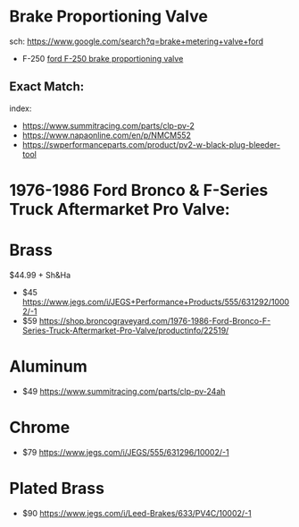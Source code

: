 # Brake Proportioning Valve
sch: https://www.google.com/search?q=brake+metering+valve+ford
- F-250 [ford F-250 brake proportioning valve](https://www.google.com/search?q=ford+F-250+brake+proportioning+valve)

## Exact Match:
index:
- https://www.summitracing.com/parts/clp-pv-2
- https://www.napaonline.com/en/p/NMCM552
- https://swperformanceparts.com/product/pv2-w-black-plug-bleeder-tool


# 1976-1986 Ford Bronco & F-Series Truck Aftermarket Pro Valve:

# Brass
$44.99 + Sh&Ha
- $45 https://www.jegs.com/i/JEGS+Performance+Products/555/631292/10002/-1
- $59 https://shop.broncograveyard.com/1976-1986-Ford-Bronco-F-Series-Truck-Aftermarket-Pro-Valve/productinfo/22519/

# Aluminum
- $49 https://www.summitracing.com/parts/clp-pv-24ah

# Chrome
- $79 https://www.jegs.com/i/JEGS/555/631296/10002/-1

# Plated Brass
- $90 https://www.jegs.com/i/Leed-Brakes/633/PV4C/10002/-1

